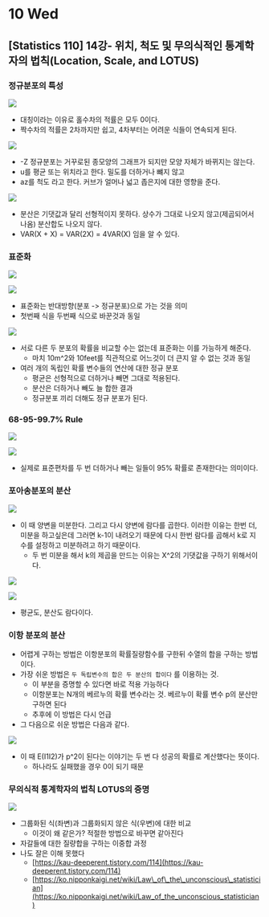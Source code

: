 # 10 Wed

## \[Statistics 110\] 14강- 위치, 척도 및 무의식적인 통계학자의 법칙\(Location, Scale, and LOTUS\)

### 정규분포의 특성

![](../../.gitbook/assets/image%20%28385%29.png)

* 대칭이라는 이유로 홀수차의 적률은 모두 0이다.
* 짝수차의 적률은 2차까지만 쉽고, 4차부터는 어려운 식들이 연속되게 된다.

![](../../.gitbook/assets/image%20%28386%29.png)

* -Z 정규분포는 거꾸로된 종모양의 그래프가 되지만 모양 자체가 바뀌지는 않는다.
* u를 평균 또는 위치라고 한다. 밀도를 더하거나 뺴지 않고 
* az를 척도 라고 한다. 커브가 얼머나 넓고 좁은지에 대한 영향을 준다.

![](../../.gitbook/assets/image%20%28388%29.png)

* 분산은 기댓값과 달리 선형적이지 못하다. 상수가 그대로 나오지 않고\(제곱되어서 나옴\) 분산합도 나오지 않다.
* VAR\(X + X\) = VAR\(2X\) = 4VAR\(X\) 임을 알 수 있다.

### 표준화

![](../../.gitbook/assets/image%20%28398%29.png)



![](../../.gitbook/assets/image%20%28394%29.png)

* 표준화는 반대방향\(분포 -&gt; 정규분포\)으로 가는 것을 의미
* 첫번째 식을 두번째 식으로 바꾼것과 동일

![](../../.gitbook/assets/image%20%28400%29.png)

* 서로 다른 두 분포의 확률을 비교할 수는 없는데 표준화는 이를 가능하게 해준다.
  * 마치 10m^2와 10feet를 직관적으로 어느것이 더 큰지 알 수 없는 것과 동일
* 여러 개의 독립인 확률 변수들의 연산에 대한 정규 분포
  * 평균은 선형적으로 더하거나 빼면 그대로 적용된다.
  * 분산은 더하거나 빼도 늘 합한 결과
  * 정규분포 끼리 더해도 정규 분포가 된다.

### 68-95-99.7% Rule

![](../../.gitbook/assets/image%20%28401%29.png)

![](../../.gitbook/assets/image%20%28395%29.png)

* 실제로 표준편차를 두 번 더하거나 빼는 일들이 95% 확률로 존재한다는 의미이다.

### 포아송분포의 분산

![](../../.gitbook/assets/image%20%28383%29.png)

* 이 때 양변을 미분한다. 그리고  다시 양변에 람다를 곱한다. 이러한 이유는 한번 더, 미분을 하고싶은데 그러면 k-1이 내려오기 때문에 다시 한번 람다를 곱해서 k로 지수를 설정하고 미분하려고 하기 때문이다.
  * 두 번 미분을 해서 k의 제곱을 만드는 이유는 X^2의 기댓값을 구하기 위해서이다.

![](../../.gitbook/assets/image%20%28382%29.png)

![](../../.gitbook/assets/image%20%28391%29.png)

* 평균도, 분산도 람다이다.

### 이항 분포의 분산

* 어렵게 구하는 방법은 이항분포의 확률질량함수를 구한뒤 수열의 합을 구하는 방법이다.
* 가장 쉬운 방법은 `두 독립변수의 합은 두 분산의 합이다` 를 이용하는 것.
  * 이 부분을 증명할 수 있다면 바로 적용 가능하다
  * 이항분포는 N개의 베르누의 확률 변수라는 것. 베르누이 확률 변수 p의 분산만 구하면 된다
  * 추후에 이 방법은 다시 언급
* 그 다음으로 쉬운 방법은 다음과 같다.

![](../../.gitbook/assets/image%20%28392%29.png)

* 이 때 E\(I1I2\)가 p^2이 된다는 이야기는 두 번 다 성공의 확률로 계산했다는 뜻이다.
  * 하나라도 실패했을 경우 0이 되기 때문

### 무의식적 통계학자의 법칙 LOTUS의 증명

![](../../.gitbook/assets/image%20%28393%29.png)

* 그룹화된 식\(좌변\)과 그룹화되지 않은 식\(우변\)에 대한 비교
  * 이것이 왜 같은가? 적절한 방법으로 바꾸면 같아진다
* 자갈들에 대한 질량합을 구하는 이중합 과정
* 나도 잘은 이해 못했다
  * [https://kau-deeperent.tistory.com/114](https://kau-deeperent.tistory.com/114)
  * [https://ko.nipponkaigi.net/wiki/Law\_of\_the\_unconscious\_statistician](https://ko.nipponkaigi.net/wiki/Law_of_the_unconscious_statistician)







